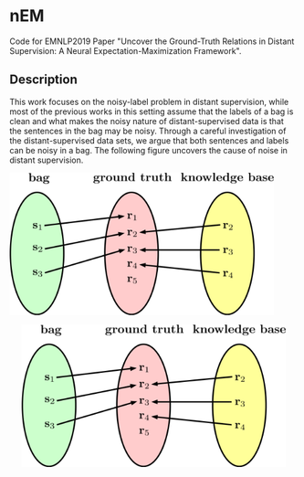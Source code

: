 # nEM
Code for EMNLP2019 Paper "Uncover the Ground-Truth Relations in Distant Supervision: A Neural Expectation-Maximization Framework".

## Description

This work focuses on the noisy-label problem in distant supervision, while most of the previous works in this setting assume that the labels of a bag is clean and what makes the noisy nature of distant-supervised data is that the sentences in the bag may be noisy. Through a careful investigation of the distant-supervised data sets, we argue that both sentences and labels can be noisy in a bag. The following figure uncovers the cause of noise in distant supervision.

![image](https://github.com/AlbertChen1991/nEM/blob/master/fig/noise.png)

<p align="center">
  <img src="https://github.com/AlbertChen1991/nEM/blob/master/fig/noise.png">
</p>
